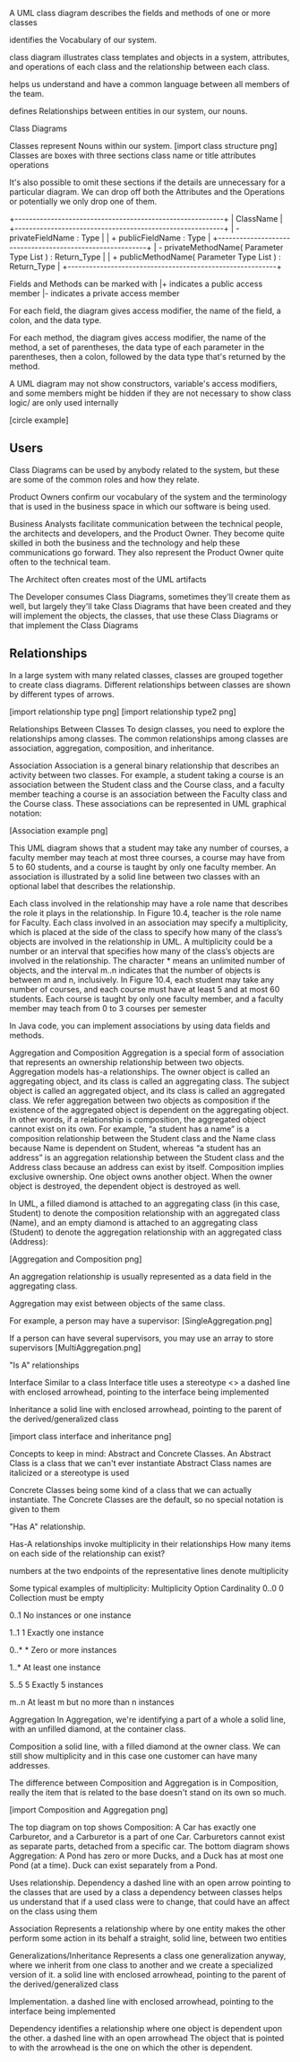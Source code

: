 A UML class diagram describes the fields and methods of one or more classes

identifies the Vocabulary of our system.

class diagram illustrates class templates and objects in a system, attributes, and operations of each class and the relationship between each class.

helps us understand and have a common language between all members of the team.

defines Relationships between entities in our system, our nouns.






Class Diagrams

Classes represent Nouns within our system.
[import class structure png]
Classes are boxes with three sections
class name or title
attributes
operations

It's also possible to omit these sections if the details are unnecessary for a particular diagram.
We can drop off both the Attributes and the Operations or potentially we only drop one of them.

+----------------------------------------------------------+
|                     ClassName                            |
+----------------------------------------------------------+
|              - privateFieldName : Type                   |
|              + publicFieldName : Type                    |
+----------------------------------------------------------+
| - privateMethodName( Parameter Type List ) : Return_Type |
| + publicMethodName( Parameter Type List ) : Return_Type  |
+----------------------------------------------------------+


Fields and Methods can be marked with
|+    indicates a public access member
|-    indicates a private access member


For each field, the diagram gives access modifier, the name of the field, a colon, and the data type.

For each method, the diagram gives access modifier, the name of the method, a set of parentheses, the data type of each parameter in the parentheses, then a colon, followed by the data type that's returned by the method.

A UML diagram may not show constructors, variable's access modifiers, and some members might be hidden if they are not necessary to show class logic/ are only used internally


[circle example]



















## Users
Class Diagrams can be used by anybody related to the system, but these are some of the common roles and how they relate.

Product Owners confirm our vocabulary of the system and the terminology that is used in the business space in which our software is being used.

Business Analysts facilitate communication between the technical people, the architects and developers, and the Product Owner. They become quite skilled in both the business and the technology and help these communications go forward. They also represent the Product Owner quite often to the technical team.

The Architect often creates most of the UML artifacts

The Developer consumes Class Diagrams,
sometimes they'll create them as well, but largely they'll take Class Diagrams that have been created and they will implement the objects, the classes, that use these Class Diagrams or that implement the Class Diagrams











## Relationships
In a large system with many related classes, classes are grouped together to create class diagrams. Different relationships between classes are shown by different types of arrows.

[import relationship type png]
[import relationship type2 png]


Relationships Between Classes
To design classes, you need to explore the relationships among classes. The common relationships among classes are association, aggregation, composition, and inheritance.

Association
Association is a general binary relationship that describes an activity between two classes.
For example, a student taking a course is an association between the Student class and the Course class, and a faculty member teaching a course is an association between the Faculty class and the Course class. These associations can be represented in UML graphical notation:

[Association example png]

This UML diagram shows that a student may take any number of courses, a faculty member may teach at most three courses, a course may have from 5 to 60 students, and a course is taught by only one faculty member.
An association is illustrated by a solid line between two classes with an optional label that describes the relationship.

Each class involved in the relationship may have a role name that describes the role it plays in the relationship. In Figure 10.4, teacher is the role name for Faculty. Each class involved in an association may specify a multiplicity, which is placed at the side of the class to specify how many of the class’s objects are involved in the relationship in UML. A multiplicity could be a number or an interval that specifies how many of the class’s objects are involved in the relationship. The character * means an unlimited number of objects, and the interval m..n indicates that the number of objects is between m and n, inclusively. In Figure 10.4, each student may take any number of courses, and each course must have at least 5 and at most 60 students. Each course is taught by only one faculty member, and a faculty member may teach from 0 to 3 courses per semester

In Java code, you can implement associations by using data fields and methods.

Aggregation and Composition
Aggregation is a special form of association that represents an ownership relationship between
two objects. Aggregation models has-a relationships. The owner object is called an aggregating
object, and its class is called an aggregating class. The subject object is called an aggregated
object, and its class is called an aggregated class.
We refer aggregation between two objects as composition if the existence of the aggregated
object is dependent on the aggregating object. In other words, if a relationship is composition,
the aggregated object cannot exist on its own. For example, “a student has a name” is a composition
relationship between the Student class and the Name class because Name is dependent on
Student, whereas “a student has an address” is an aggregation relationship between the Student
class and the Address class because an address can exist by itself. Composition implies exclusive
ownership. One object owns another object. When the owner object is destroyed, the dependent
object is destroyed as well.

In UML, a filled diamond is attached to an aggregating class (in this case, Student) to denote the composition relationship with an aggregated class (Name), and an empty diamond is attached to an aggregating class (Student) to denote the aggregation relationship with an aggregated class (Address):

[Aggregation and Composition png]


An aggregation relationship is usually represented as a data field in the aggregating class.

Aggregation may exist between objects of the same class.

For example, a person may have a supervisor:
[SingleAggregation.png]

If a person can have several supervisors, you may use an array to store supervisors
[MultiAggregation.png]












"Is A" relationships

Interface
Similar to a class
Interface title uses a stereotype        <<Interface>>
a dashed line with enclosed arrowhead, pointing to the interface being implemented

Inheritance
a solid line with enclosed arrowhead, pointing to the parent of the derived/generalized class

[import class interface and inheritance png]

Concepts to keep in mind: Abstract and Concrete Classes.
An Abstract Class is a class that we can't ever instantiate
Abstract Class names are italicized or a stereotype is used

Concrete Classes being some kind of a class that we can actually instantiate.
The Concrete Classes are the default, so no special notation is given to them











"Has A" relationship.

Has-A relationships invoke multiplicity in their relationships
How many items on each side of the relationship can exist?

numbers at the two endpoints of the representative lines denote multiplicity

Some typical examples of multiplicity:
Multiplicity
Option
Cardinality
0..0
0
Collection must be empty

0..1
No instances or one instance

1..1
1
Exactly one instance

0..*
*
Zero or more instances

1..*
At least one instance

5..5
5
Exactly 5 instances

m..n
At least m but no more than n instances



Aggregation
In Aggregation, we're identifying a part of a whole
a solid line, with an unfilled diamond, at the container class.

Composition
a solid line, with a filled diamond at the owner class. We can still show multiplicity and in this case one customer can have many addresses.

The difference between Composition and Aggregation is in Composition, really the item that is related to the base doesn't stand on its own so much.


[import Composition and Aggregation png]

 The top diagram on top shows Composition:
A Car has exactly one Carburetor, and a Carburetor is a part of one Car. Carburetors cannot exist as separate parts, detached from a specific car.
The bottom diagram shows Aggregation:
A Pond has zero or more Ducks, and a Duck has at most one Pond (at a time). Duck can exist separately from a Pond.

Uses relationship. Dependency
a dashed line with an open arrow pointing to the classes that are used by a class
a dependency between classes
helps us understand that if a used class were to change, that could have an affect on the class using them


Association
Represents a relationship where by one entity makes the other perform some action in its behalf
a straight, solid line, between two entities


Generalizations/Inheritance
Represents a class one generalization anyway, where we inherit from one class to another and we create a specialized version of it.
a solid line with enclosed arrowhead, pointing to the parent of the derived/generalized class

Implementation.
a dashed line with enclosed arrowhead, pointing to the interface being implemented

Dependency
identifies a relationship where one object is dependent upon the other.
a dashed line with an open arrowhead
The object that is pointed to with the arrowhead is the one on which the other is dependent.

